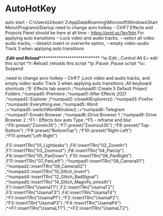 # AutoHotKey

auto start - C:\Users\Urboart 2\AppData\Roaming\Microsoft\Windows\Start Menu\Programs\Startup
need to change avro hotkey - CtrlF7
Effects and Projects Panel should be here at all time - https://prnt.sc/1ev1tdn
For applying auto transitions
   --Lock video and audio tracks,
   --select all video audio tracks,
   --deselct insert or overwrite option,
   --empty video-audio Track 3 when applying auto transitions



;***********Edit and Reload***************************************
^!e::Edit ; Control Alt E= edit this script
^!r::Reload ;reloads this script
^!p::Pause ;Pause script
^!u:: Suspend


;need to change avro hotkey - CtrlF7
;Lock video and audio tracks, and empty video-audio Track 3 when applying auto transitions
;All keyboard shortcuts
;^E: Effects tab search
;^!numpad0::Create 5 Default Project Folders
;^numpad0::Premiere
;^numpad1::After Effects 2021
;^numpad2::Explorer
;!^numpad2::closeAllExplorers()
;^numpad3::Firefox
;^numpad4::Everything.exe
;^numpad5::Word
;+^numpad5::switchWordWindow()
;+^numpad6::Telegram
;^numpad7::Envato Browser
;^numpad8::Drive Browser 1
;^numpad9::Drive Browser 2
;^F1 - Effects box auto Type
;^F5 - reframe and blur
;^F6::preset("Zoomin35")
;^F7::preset("Zoomout35")
;^F8::preset("Top-Bottom")
;^F9::preset("BottomTop")
;^F10::preset("Right-Left")
;^F11::preset("Left-Right")

;F5::insertTRn("01_Lightleaks")
;F6::insertTRn("02_ZoomIn")
;F7::insertTRn("03_Zoomout")
;F8::insertTRn("04_PanUp")
;F9::insertTRn("05_PanDown")
;F10::insertTRn("06_PanRight")
;F11::insertTRn("07_PanLeft")
;^!numpad1::insertTRn("08_Camera01")
;^!numpad2::insertTRn("09_Camera02")
;^!numpad3::insertTRn("10_Glitch_Invert")
;^!numpad4::insertTRn("12_Glitch_BadSignal")
;^!numpad5::insertTRn("14_Glitch_Magnify_smooth")
;F1::insertTRn("UsamaT1")
;F2::insertTRn("UsamaT2")
;F3::insertTRn("UsamaT3")
;F4::insertTRn("UsamaT4")
;^F1::insertTRn("UsamaP1")
;^F2::insertTRn("UsamaP2")
;^F3::insertTRn("UsamaP3")
;^F4::insertTRn("UsamaP4")
;^+F1::insertTRn("UsamaLT1")
;^+F2::insertTRn("UsamaLT2")
